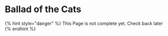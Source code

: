 # Ballad of the Cats

{% hint style="danger" %}
This Page is not complete yet. Check back later
{% endhint %}

<figure><img src="https://github.com/user-attachments/assets/26504084-d1fd-443f-b8d4-67d89b92d82e" alt=""><figcaption></figcaption></figure>
